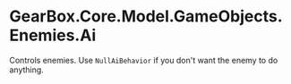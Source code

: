 # GearBox.Core.Model.GameObjects.Enemies.Ai
Controls enemies.
Use `NullAiBehavior` if you don't want the enemy to do anything.